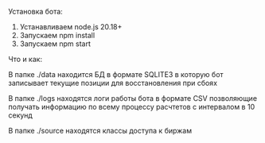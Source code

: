 Установка бота:
1. Устанавливаем node.js 20.18+
2. Запускаем npm install
3. Запускаем npm start

Что и как:

В папке ./data находится БД в формате SQLITE3 в которую бот записывает текущие позиции для восстановления при сбоях

В папке ./logs находятся логи работы бота в формате CSV позволяющие получать информацию по всему процессу расчтетов с интервалом в 10 секунд

В папке ./source находятся классы доступа к биржам


